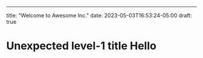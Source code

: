 ---
title: "Welcome to Awesome Inc."
date: 2023-05-03T16:53:24-05:00
draft: true

# Unexpected level-1 title Hello
